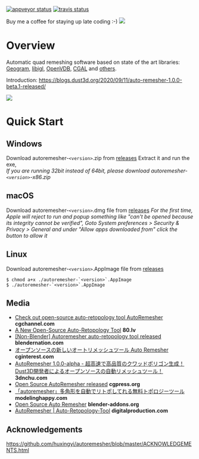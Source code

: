 [![appveyor status](https://ci.appveyor.com/api/projects/status/github/huxingyi/autoremesher?branch=master&svg=true)](https://ci.appveyor.com/project/huxingyi/autoremesher) [![travis status](https://travis-ci.org/huxingyi/autoremesher.svg?branch=master)](https://travis-ci.org/huxingyi/autoremesher)  

Buy me a coffee for staying up late coding :-) [![](https://www.paypalobjects.com/en_US/i/btn/btn_donate_SM.gif)](https://www.paypal.com/cgi-bin/webscr?cmd=_donations&business=GHALWLWXYGCU6&item_name=Support+me+coding+in+my+spare+time&currency_code=AUD&source=url)  

# Overview
Automatic quad remeshing software based on state of the art libraries: [Geogram](http://alice.loria.fr/index.php/software/4-library/75-geogram.html), [libigl](https://github.com/libigl), [OpenVDB](https://www.openvdb.org/), [CGAL](https://www.cgal.org/) and [others](https://github.com/huxingyi/autoremesher/blob/master/ACKNOWLEDGEMENTS.html).

Introduction:
https://blogs.dust3d.org/2020/09/11/auto-remesher-1.0.0-beta.1-released/

![](https://blogs.dust3d.org/public/attachments/2020-09-11-auto-remesher-1.0.0-beta.1-released/auto-remesher-beta1.png)   

# Quick Start

## Windows
Download autoremesher-`<version>`.zip from [releases](https://github.com/huxingyi/autoremesher/releases)
Extract it and run the exe,  
*If you are running 32bit instead of 64bit, please download autoremesher-`<version>`-x86.zip*

## macOS
Download autoremesher-`<version>`.dmg file from [releases](https://github.com/huxingyi/autoremesher/releases)
*For the first time, Apple will reject to run and popup something like "can't be opened because its integrity cannot be verified", Goto System preferences > Security & Privacy > General and under "Allow apps downloaded from" click the button to allow it*

## Linux
Download autoremesher-`<version>`.AppImage file from [releases](https://github.com/huxingyi/autoremesher/releases)
```
$ chmod a+x ./autoremesher-`<version>`.AppImage
$ ./autoremesher-`<version>`.AppImage
```

## Media
- [Check out open-source auto-retopology tool AutoRemesher](http://www.cgchannel.com/2020/08/check-out-open-source-auto-retopology-tool-autoremesher/) **cgchannel.com**  
- [A New Open-Source Auto-Retopology Tool](https://80.lv/articles/a-new-open-source-auto-retopology-tool/) **80.lv**  
- [[Non-Blender] Autoremesher auto-retopology tool released](https://www.blendernation.com/2020/08/18/non-blender-autoremesher-auto-retopology-tool-released/) **blendernation.com**  
- [オープンソースの新しいオートリメッシュツール Auto Remesher](https://cginterest.com/2020/08/20/%e3%82%aa%e3%83%bc%e3%83%97%e3%83%b3%e3%82%bd%e3%83%bc%e3%82%b9%e3%81%ae%e6%96%b0%e3%81%97%e3%81%84%e3%82%aa%e3%83%bc%e3%83%88%e3%83%aa%e3%83%a1%e3%83%83%e3%82%b7%e3%83%a5%e3%83%84%e3%83%bc%e3%83%ab-a/) **cginterest.com**  
- [AutoRemesher 1.0.0-alpha - 超高速で高品質のクワッドポリゴン生成！Dust3D開発者によるオープンソースの自動リメッシュツール！](https://3dnchu.com/archives/autoremesher-1-0-0-alpha/) **3dnchu.com**  
- [Open Source AutoRemesher released](https://cgpress.org/archives/open-source-remesher.html) **cgpress.org**  
- [「autoremesher」多角形を自動でリトポしてれる無料トポロジーツール](https://modelinghappy.com/archives/30339) **modelinghappy.com**  
- [Open Source Auto Remesher](https://blender-addons.org/open-source-auto-remesher/) **blender-addons.org**  
- [AutoRemesher | Auto-Retopology-Tool](https://www.digitalproduction.com/2020/08/05/autoremesher-auto-retopology-tool/) **digitalproduction.com**  

## Acknowledgements
https://github.com/huxingyi/autoremesher/blob/master/ACKNOWLEDGEMENTS.html
